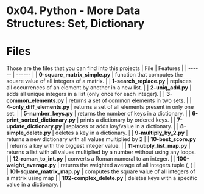 # 0x04. Python - More Data Structures: Set, Dictionary
# Files
Those are the files that you can find into this projects
| File | Features |
| ------ | ------ |
| **0-square_matrix_simple.py** | function that computes the square value of all integers of a matrix. |
| **1-search_replace.py** | replaces all occurrences of an element by another in a new list. |
| **2-uniq_add.py** | adds all unique integers in a list (only once for each integer). |
| **3-common_elements.py** | returns a set of common elements in two sets. |
| **4-only_diff_elements.py** | returns a set of all elements present in only one set. |
| **5-number_keys.py** | returns the number of keys in a dictionary. |
| **6-print_sorted_dictionary.py** | prints a dictionary by ordered keys. |
| **7-update_dictionary.py** | replaces or adds key/value in a dictionary. |
| **8-simple_delete.py** | deletes a key in a dictionary. |
| **9-multiply_by_2.py** | returns a new dictionary with all values multiplied by 2 |
| **10-best_score.py** | returns a key with the biggest integer value. |
| **11-mutiply_list_map.py** | returns a list with all values multiplied by a number without using any loops. |
| **12-roman_to_int.py** |  converts a Roman numeral to an integer. |
| **100-weight_average.py** | returns the weighted average of all integers tuple (<score>, <weight>) |
| **101-square_matrix_map.py** | computes the square value of all integers of a matrix using map |
| **102-complex_delete.py** | deletes keys with a specific value in a dictionary. |